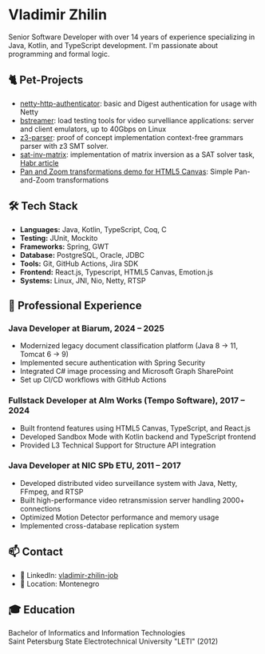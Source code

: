 # Vladimir Zhilin

Senior Software Developer with over 14 years of experience specializing in Java, Kotlin, and TypeScript development. I'm passionate about programming and formal logic.
## 🐈 Pet-Projects
- [netty-http-authenticator](https://github.com/vzhn/netty-http-authenticator): basic and Digest authentication for usage with Netty
- [bstreamer](bstreamer): load testing tools for video survelliance applications: server and client emulators, up to 40Gbps on Linux
- [z3-parser](https://github.com/vzhn/z3-parser): proof of concept implementation context-free grammars parser with z3 SMT solver.
- [sat-inv-matrix](https://github.com/vzhn/sat-inv-matrix): implementation of matrix inversion as a SAT solver task, [Habr article](https://habr.com/ru/articles/683670/)
- [Pan and Zoom transformations demo for HTML5 Canvas](https://github.com/vzhn/pan-zoom-demo): Simple Pan-and-Zoom transformations

## 🛠️ Tech Stack

- **Languages:** Java, Kotlin, TypeScript, Coq, C
- **Testing:** JUnit, Mockito
- **Frameworks:** Spring, GWT
- **Database:** PostgreSQL, Oracle, JDBC
- **Tools:** Git, GitHub Actions, Jira SDK
- **Frontend:** React.js, Typescript, HTML5 Canvas, Emotion.js
- **Systems:** Linux, JNI, Nio, Netty, RTSP

## 💼 Professional Experience

### Java Developer at Biarum, 2024 – 2025
- Modernized legacy document classification platform (Java 8 → 11, Tomcat 6 → 9)
- Implemented secure authentication with Spring Security
- Integrated C# image processing and Microsoft Graph SharePoint
- Set up CI/CD workflows with GitHub Actions

### Fullstack Developer at Alm Works (Tempo Software), 2017 – 2024
- Built frontend features using HTML5 Canvas, TypeScript, and React.js
- Developed Sandbox Mode with Kotlin backend and TypeScript frontend
- Provided L3 Technical Support for Structure API integration

### Java Developer at NIC SPb ETU, 2011 – 2017
- Developed distributed video surveillance system with Java, Netty, FFmpeg, and RTSP
- Built high-performance video retransmission server handling 2000+ connections
- Optimized Motion Detector performance and memory usage
- Implemented cross-database replication system

## 📫 Contact
- 💼 LinkedIn: [vladimir-zhilin-job](https://linkedin.com/in/vladimir-zhilin-job)
- 📍 Location:  Montenegro

## 🎓 Education

Bachelor of Informatics and Information Technologies  
Saint Petersburg State Electrotechnical University "LETI" (2012)
